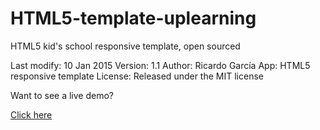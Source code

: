 # HTML5-template-uplearning
HTML5 kid's school responsive template, open sourced

Last modify: 10 Jan 2015
Version: 1.1
Author: Ricardo García
App: HTML5 responsive template
License: Released under the MIT license

Want to see a live demo?

<a class="github-button" href="http://s614479658.mialojamiento.es/uplearning/" data-icon="octicon-eye" data-style="mega"  aria-label="Watch ntkme/github-buttons on GitHub">Click here</a>

